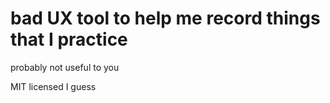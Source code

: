 # bad UX tool to help me record things that I practice

probably not useful to you

MIT licensed I guess
